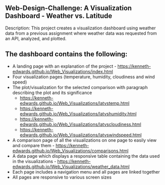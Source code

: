 ## Web-Design-Challenge: A Visualization Dashboard - Weather vs. Latitude

Description: This project creates a visualization dashboard using weather data from a previous assignment where weather data was requested from an API, analyzed, and plotted.

## The dashboard contains the following:

* A landing page with an explanation of the project - https://kenneth-edwards.github.io/Web_Visualizations/index.html 
* Four visualization pages (temperature, humidity, cloudiness and wind speed)
* The plot/visualization for the selected comparison with paragraph describing the plot and its significance
    * https://kenneth-edwards.github.io/Web_Visualizations/latvstemp.html
    * https://kenneth-edwards.github.io/Web_Visualizations/latvshumidity.html
    * https://kenneth-edwards.github.io/Web_Visualizations/latvscloudiness.html
    * https://kenneth-edwards.github.io/Web_Visualizations/latvswindspeed.html
* A comparison page of all the visualizations on one page to easily view and compare them - https://kenneth-edwards.github.io/Web_Visualizations/comparisons.html 
* A data page which displays a responsive table containing the data used in the visualizations - https://kenneth-edwards.github.io/Web_Visualizations/weather_data.html
* Each page includes a navigation menu and all pages are linked together
* All pages are responsive to various screen sizes

